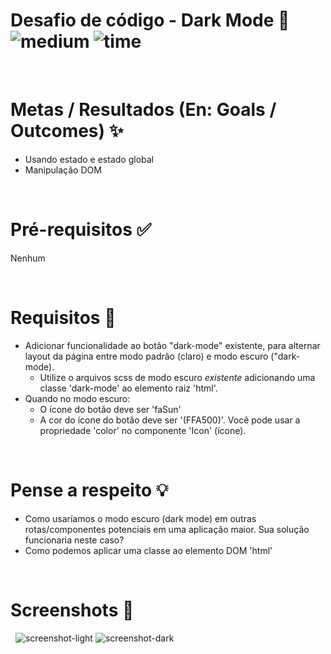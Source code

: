 # Desafio de código - Dark Mode 🌙 &nbsp; ![medium](https://img.shields.io/badge/-Medium-yellow) ![time](https://img.shields.io/badge/%E2%8F%B0-30m-blue) 

&nbsp;
# Metas / Resultados (En: Goals / Outcomes) ✨
- Usando estado e estado global
- Manipulação DOM

&nbsp;
# Pré-requisitos ✅
Nenhum

&nbsp;
# Requisitos 📖
- Adicionar funcionalidade ao botão "dark-mode" existente, para alternar layout da página entre modo padrão (claro) e modo escuro ("dark-mode).
  - Utilize o arquivos scss de modo escuro *existente* adicionando uma classe 'dark-mode' ao elemento raiz 'html'.
- Quando no modo escuro:
  - O ícone do botão deve ser 'faSun'
  - A cor do ícone do botão deve ser '(FFA500)'. Você pode usar a propriedade 'color' no componente 'Icon' (ícone).


&nbsp;
# Pense a respeito 💡
- Como usaríamos o modo escuro (dark mode) em outras rotas/componentes potenciais em uma aplicação maior. Sua solução funcionaria neste caso?
- Como podemos aplicar uma classe ao elemento DOM 'html'

&nbsp;
# Screenshots 🌄
&nbsp;
![screenshot-light](https://puu.sh/Fq13d/04a9e5ad48.png)
![screenshot-dark](https://puu.sh/Fq132/caa2fa0c6d.png)
